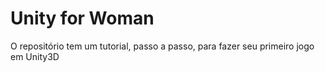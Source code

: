 # Unity for Woman

O repositório tem um tutorial, passo a passo, para fazer seu primeiro jogo em Unity3D



